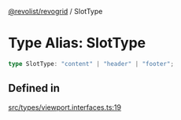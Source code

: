 [@revolist/revogrid](README.md) / SlotType

# Type Alias: SlotType

```ts
type SlotType: "content" | "header" | "footer";
```

## Defined in

[src/types/viewport.interfaces.ts:19](https://github.com/revolist/revogrid/blob/786bfc578aeb724125d022c69d878eb830c54a23/src/types/viewport.interfaces.ts#L19)

